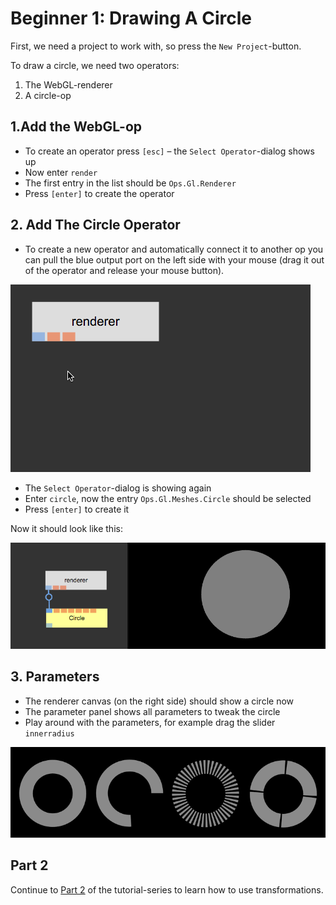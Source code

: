 
# Beginner 1: Drawing A Circle

First, we need a project to work with, so press the `New Project`-button.

To draw a circle, we need two operators:  

1. The WebGL-renderer
2. A circle-op

## 1.Add the WebGL-op

- To create an operator press `[esc]` – the `Select Operator`-dialog shows up
- Now enter `render`
- The first entry in the list should be `Ops.Gl.Renderer`
- Press `[enter]` to create the operator

## 2. Add The Circle Operator

- To create a new operator and automatically connect it to another op you can pull the blue output port on the left side with your mouse (drag it out of the operator and release your mouse button).

![](img/create_op_pull.gif)

- The `Select Operator`-dialog is showing again
- Enter `circle`, now the entry `Ops.Gl.Meshes.Circle` should be selected
- Press `[enter]` to create it

Now it should look like this:  

![](img/beginner1result.png)

## 3. Parameters

- The renderer canvas (on the right side) should show a circle now
- The parameter panel shows all parameters to tweak the circle
- Play around with the parameters, for example drag the slider `innerradius`

![](img/beginner1circle.png)

## Part 2

Continue to [Part 2](../beginner2_transformations/beginner2_transformations.md) of the tutorial-series to learn how to use transformations.
